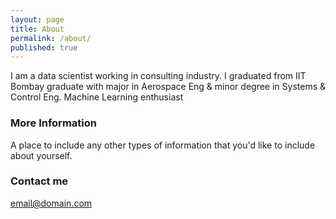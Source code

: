 ```yaml
---
layout: page
title: About
permalink: /about/
published: true
---
```


I am a data scientist working in consulting industry. I graduated from IIT Bombay graduate with major in Aerospace Eng & minor degree in Systems & Control Eng. Machine Learning enthusiast 

### More Information

A place to include any other types of information that you'd like to include about yourself.

### Contact me

[email@domain.com](mailto:email@domain.com)
